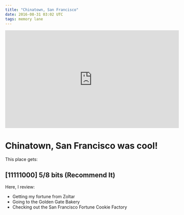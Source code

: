 ```yaml
---
title: "Chinatown, San Francisco"
date: 2016-08-31 03:02 UTC
tags: memory lane
---
```


<iframe width="560" height="315" src="https://www.youtube.com/embed/wf5iJOKUIGY?list=PL9m3RKRZO8HQ8Hu-EADrN2H1XbSNrSzfB" frameborder="0" allowfullscreen></iframe>

# Chinatown, San Francisco was cool!

This place gets:

## [11111000] 5/8 bits (Recommend It)

Here, I review:

* Getting my fortune from Zoltar
* Going to the Golden Gate Bakery
* Checking out the San Francisco Fortune Cookie Factory

